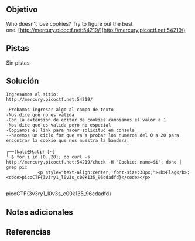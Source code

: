 ## Objetivo
Who doesn't love cookies? Try to figure out the best one. [http://mercury.picoctf.net:54219/](http://mercury.picoctf.net:54219/)
## Pistas
Sin pistas

## Solución
```
Ingresamos al sitio:
http://mercury.picoctf.net:54219/

-Probamos ingresar algo al campo de texto
-Nos dice que no es valida
-Con la extension de editor de cookies cambiamos el valor a 1
-Nos dice que es valida pero no especial
-Copiamos el link para hacer solicitud en consola
--hacemos un ciclo for que va a probar los numeros del 0 a 20 para encontrar la cookie que nos muestra la bandera.

┌──(kali㉿kali)-[~]
└─$ for i in {0..20}; do curl -s http://mercury.picoctf.net:54219/check -H "Cookie: name=$i"; done | grep pic 
            <p style="text-align:center; font-size:30px;"><b>Flag</b>: <code>picoCTF{3v3ry1_l0v3s_c00k135_96cdadfd}</code></p>
                                                                                                                               
```

picoCTF{3v3ry1_l0v3s_c00k135_96cdadfd}
## Notas adicionales

## Referencias
